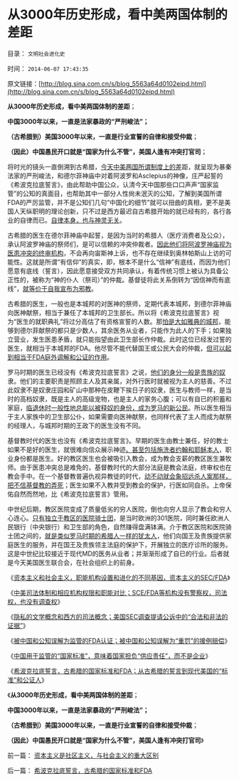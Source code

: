 # 从3000年历史形成，看中美两国体制的差距

目录： `文明社会进化史` 

时间： `2014-06-07 17:43:35` 

原文链接：[http://blog.sina.com.cn/s/blog_5563a64d0102eipd.html](http://blog.sina.com.cn/s/blog_5563a64d0102eipd.html)

**从3000年历史形成，看中美两国体制的差距**；

**中国3000年以来，一直是法家暴政的“严刑峻法”；**

**（古希腊到）美国3000年以来，一直是行业宣誓的自律和接受仲裁**；

**（因此）中国愚民开口就是“国家为什么不管”，美国人逢有冲突打官司**；

将时光的镜头一直倒溯到古希腊，[今天中美两国所谓制度上的差](../../../2014/6/5/中国国家标准是“严刑峻法”的细则,需要百倍于美国的公务员编制.md)距，就呈现为暴秦法家的严刑峻法，和德尔菲神庙中对着阿波罗和Asclepius的神像，庄严起誓的《希波克拉底誓言》，由此帮助中国公众，认清今天中国那些口口声声“国家监管”的公知的真面目，也帮助其中一部分人性尙未泯灭的公知，了解到美国所谓FDA的严厉监管，并不是公知们几句“中国化的细节”就可以扭曲的真相，更不是美国人天纵职明的理论创新，只不过是西方最迟自古希腊开始的就已经有的，各行各业的自律而已。[自律本身，也与神灵无关](../../../2014/6/5/基督教是中国150年悲剧的催化剂.md)。

古希腊的医生在德尔菲神庙中起誓，是因为当时的希腊人（医疗消费者及公众），承认阿波罗神庙的祭师们，是可以信赖的冲突仲裁者。[因此他们将阿波罗神庙视为医患冲突的终审机构](../../../2014/5/28/人性本私的知识点，衬托出传统文化的反动.md)，不会再向宙斯神上诉，也不存在继续到奥林帕斯山上访的可能性。这就是所谓“有信仰”的真实，即，根本不是什么“信神”有底线，而因为他们愿意有底线（誓言），因此愿意接受双方共同承认，有着传统习惯上被认为具备公正性的，被称为“神的仆人（祭司）”的仲裁。基督徒将此关系倒转为“因信神而有底线”，[就等价于自我宣布为邪教](../../../2014/6/4/从招远信教事件，观察公知及基督教，与全能神教的亲缘关系.md)。

古希腊的医生，一般也是本城邦的对医神的祭师，定期代表本城邦，到德尔菲神庙向医神献祭，相当于兼任了本城邦的卫生部长。所以将《希波克拉底誓言》视为“医生的就职典礼”将过分高估了有资格宣誓的人数。那[怕是大如雅典的城邦](../../../2008/9/6/为什么统一地中海世界是罗马,不是雅典.md)，能够到德尔菲献祭的都只是少数人，其余医务从业者，只能作为此人的下手；如果独立营业，发生医患矛盾，就只能指望由此卫生部长作仲裁。此时这位已经发过誓的医生，就相当于本城邦的FDA。他尽管不能代替国王或公民大会的仲裁，[但可以起到相当于FDA庭外调解和公证的作用](../../../2014/6/4/被中国和公知误解为监管的FDA认证，和重罚.md)。

罗马时期的医生已经没有《希波克拉底誓言》之说，[他们的身分一般是贵族的奴](../../../2013/3/24/罗马“奴隶社会”的史实和歪曲.md)隶。他们的主要职责是照顾主人及其亲属，对外行医时就被视为主人的慈善。不过此奴隶不是奴隶庄园和矿山中那种在皮鞭下挨日子的奴隶，医生与教师一样，是当时的高档奴隶，既是主人的高级宠物，也是主人的家务心腹；可以有自已的积蓄和家庭，[临退休时一般性地总能以被释奴的身份，成为罗马的新公民](../../../2013/11/26/罗马社会的主客依附制的习惯法和道德伦理.md)。所以医生相当于主人家族中的卫生部公仆，如果需要向医神献祭，也同样代表了主人而成为献祭的经理人，与城邦时期的王政下的医生没有不同。

基督教时代的医生也没有《希波克拉底誓言》。早期的医生由教士兼任，好的教士如果不是好的医生，就很难向信众展示神迹[。甚至包括施洗者约翰和耶稣本人](../../../2010/11/14/耶稣的政治策略是死路一条.md)，职业身份都是医生。好的教区医生也会被吸引入教会，成为教会支薪的教区医生兼牧师。由于医患冲突总是难免的，基督教时代的大部分法庭是教会法庭，终审权也在教会手中。在一个基督教普遍仇视异教徒的时代，[动不动就会象招远杀人案那样，把不信基督教的弄死](../../../2014/6/4/从招远信教事件，观察公知及基督教，与全能神教的亲缘关系.md)；医生如果不入教并受到教会的保护，行医如同自杀。上帝保佑自然而然地，比《希波克拉底誓言》管用。

中世纪后期，教区医院变成了质量低劣的穷人医院，倒也向穷人显示了教会和穷人心连心。[只有独立于教区的医院骑士团](../../../2013/3/2/中世纪权贵也消除了朋党，基督教世界新兴的东林党.md)，是当时欧洲的301医院，同时兼任欧洲人民银行（中央银行）和卫生部的角色，自然赚得盘满钵满。介于教区医院和医院骑士团之间的，[就是类似罗马时期的希腊人一样的犹太人](../../../2012/5/1/西方医疗脱胎于基督教会和犹太人.md)，他们向国王及贵族提供家庭医生的服务，并在国王及贵族领主法庭的保护下，开展独立的医疗诊所的服务。这是中世纪比较接近于现代MD的医务从业者；并渐渐形成了自已的行业。后者就是今天美国医生联合会，在社会组织上的前身。

《[资本主义和社会主义，职能机构设置和进化的不同基因，资本主义的SEC/FDA](../../../2014/6/1/缺乏“默认权益归于个体”，社会主义不可避免地警察国家化.md)》

《[中美司法体制和相应机构权限和职能对比；SCE/FDA等机构没有警察权，司法权，也没有调查权](../../../2014/6/2/中美司法体制和相应机构权限和职能对比.md)》

《[隐私的文学概念和西方的司法概念；美国SEC调查提请公诉中的“合法和非法的证据”](../../../2014/6/3/隐私的文学概念和西方的司法概念,SEC调查的限制.md)》

《[被中国和公知误解为监管的FDA认证；被中国和公知误解为“重罚”的援例赔偿](../../../2014/6/4/被中国和公知误解为监管的FDA认证，和重罚.md)》

《[中国用于监管的“国家标准”，意味着国家担负“供应责任”，而不是企业](../../../2014/6/5/中国国家标准是“严刑峻法”的细则,需要百倍于美国的公务员编制.md)》

《[希波克拉底誓言，古希腊的国家标准和FDA；从古希腊的誓言到现代美国的“标准”和公证人](../../../2014/6/6/希波克拉底誓言，古希腊的国家标准和FDA.md)》

《**从3000年历史形成，看中美两国体制的差距**；

**中国3000年以来，一直是法家暴政的“严刑峻法”；**

**（古希腊到）美国3000年以来，一直是行业宣誓的自律和接受仲裁**；

**（因此）中国愚民开口就是“国家为什么不管”，美国人逢有冲突打官司**》

前一篇： [资本主义是社区主义，与社会主义的重大区别](../../../2014/6/19/资本主义是社区主义，与社会主义的重大区别.md)

后一篇： [希波克拉底誓言，古希腊的国家标准和FDA](../../../2014/6/6/希波克拉底誓言，古希腊的国家标准和FDA.md)

